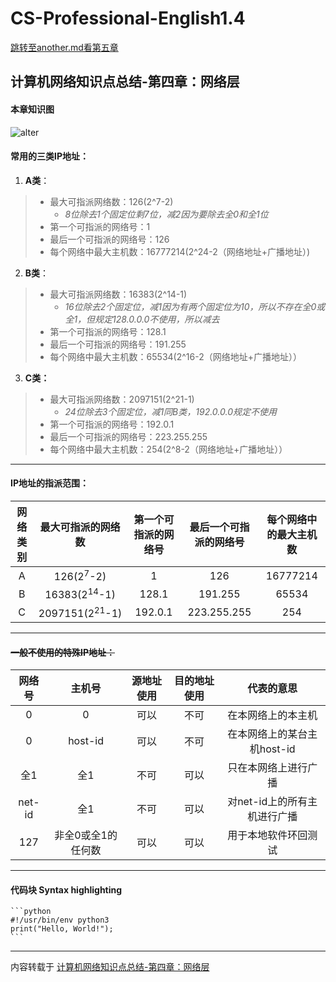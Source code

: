 # CS-Professional-English1.4
[跳转至another.md看第五章](another.md)
## 计算机网络知识点总结-第四章：网络层
#### 本章知识图
![alter ](https://img-blog.csdnimg.cn/20191128164642294.JPG?x-oss-process=image/watermark,type_ZmFuZ3poZW5naGVpdGk,shadow_10,text_aHR0cHM6Ly9ibG9nLmNzZG4ubmV0L3dlaXhpbl80MzA5MzQ4MQ==,size_16,color_FFFFFF,t_70)


#### 常用的三类IP地址：
1. **A类**：
>  + 最大可指派网络数：126(2^7-2)
>       - *8位除去1个固定位剩7位，减2因为要除去全0和全1位*
>  +  第一个可指派的网络号：1
>  + 最后一个可指派的网络号：126
>  + 每个网络中最大主机数：16777214(2^24-2（网络地址+广播地址）)
2. **B类**：
>  + 最大可指派网络数：16383(2^14-1) 
>       - *16位除去2个固定位，减1因为有两个固定位为10，所以不存在全0或全1，但规定128.0.0.0不使用，所以减去*
>  + 第一个可指派的网络号：128.1
>  + 最后一个可指派的网络号：191.255
>  + 每个网络中最大主机数：65534(2^16-2（网络地址+广播地址））
3. **C类：**
>  + 最大可指派网络数：2097151(2^21-1) 
>       - *24位除去3个固定位，减1同B类，192.0.0.0规定不使用*
>  + 第一个可指派的网络号：192.0.1
>  + 最后一个可指派的网络号：223.255.255
>  + 每个网络中最大主机数：254(2^8-2（网络地址+广播地址））
***
 
#### IP地址的指派范围：
| 网络类别 | 最大可指派的网络数 | 第一个可指派的网络号 | 最后一个可指派的网络号 | 每个网络中的最大主机数 |
| :----: | :----: | :----: | :----: | :----: |
| A | 126(2<sup>7</sup>-2) | 1 | 126 | 16777214 |
| B | 16383(2<sup>14</sup>-1) | 128.1 | 191.255 | 65534 |
| C | 2097151(2<sup>21</sup>-1) | 192.0.1 | 223.255.255 | 254 |

***
#### ~~一般不使用的特殊IP地址：~~
| 网络号 | 主机号 | 源地址使用 | 目的地址使用 | 代表的意思 |
| :----: | :----: | :----: | :----: | :----: |
| 0 | 0 | 可以 | 不可 | 在本网络上的本主机 |
| 0 | host-id | 可以 | 不可 | 在本网络上的某台主机host-id |
| 全1 | 全1 | 不可 | 可以 | 只在本网络上进行广播 |
| net-id | 全1 | 不可 | 可以 | 对net-id上的所有主机进行广播 |
| 127 | 非全0或全1的任何数 | 可以 | 可以 | 用于本地软件环回测试 |

***
#### 代码块 Syntax highlighting

    ```python
    #!/usr/bin/env python3
    print("Hello, World!");
    ```
	
***
内容转载于 [计算机网络知识点总结-第四章：网络层](https://blog.csdn.net/weixin_43093481/article/details/86684040)
